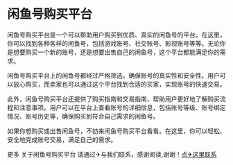 # 闲鱼号购买平台

闲鱼号购买平台是一个可以帮助用户购买到优质、真实的闲鱼号的平台。在这里，你可以找到各种各样的闲鱼号，包括游戏账号、社交账号、影视账号等等。无论你是想要购买一个新的账号，还是想要出售自己的闲鱼号，这个平台都能满足你的需求。

闲鱼号购买平台上的闲鱼号都经过严格筛选，确保账号的真实性和安全性。用户可以放心购买，而卖家也可以通过这个平台找到合适的买家，实现账号的快速交易。

此外，闲鱼号购买平台还提供了购买指南和交易指南，帮助用户更好地了解购买流程和注意事项。用户可以在平台上查看账号的详细信息，包括账号等级、账号绑定情况、账号历史等，确保购买到符合自己需求的闲鱼号。

如果你想购买或出售闲鱼号，不妨来闲鱼号购买平台看看。在这里，你可以轻松、安全地完成账号交易，满足自己的需求。

更多 关于闲鱼号购买平台 请通过✈与我们联系，感谢阅读,谢谢！[点✈这里联系](https://d.k02.cc)